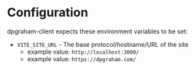 # Configuration

dpgraham-client expects these environment variables to be set:

- `VITE_SITE_URL` - The base protocol/hostname/URL of the site
    - example value: `http://localhost:3000/`
    - example value: `https://dpgraham.com/` 